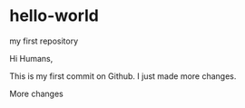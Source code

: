 # hello-world
my first repository

Hi Humans,

This is my first commit on Github. I just made more changes.

More changes
